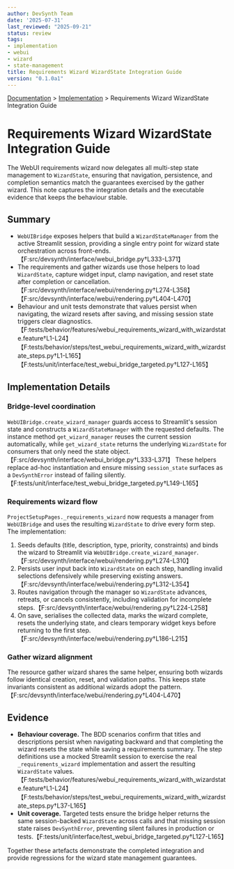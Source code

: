```yaml
---
author: DevSynth Team
date: '2025-07-31'
last_reviewed: "2025-09-21"
status: review
tags:
- implementation
- webui
- wizard
- state-management
title: Requirements Wizard WizardState Integration Guide
version: "0.1.0a1"
---
```

<div class="breadcrumbs">
<a href="../index.md">Documentation</a> &gt; <a href="index.md">Implementation</a> &gt; Requirements Wizard WizardState Integration Guide
</div>

# Requirements Wizard WizardState Integration Guide

The WebUI requirements wizard now delegates all multi-step state management to
`WizardState`, ensuring that navigation, persistence, and completion semantics
match the guarantees exercised by the gather wizard. This note captures the
integration details and the executable evidence that keeps the behaviour stable.

## Summary

- `WebUIBridge` exposes helpers that build a `WizardStateManager` from the
  active Streamlit session, providing a single entry point for wizard state
  orchestration across front-ends.【F:src/devsynth/interface/webui_bridge.py†L333-L371】
- The requirements and gather wizards use those helpers to load
  `WizardState`, capture widget input, clamp navigation, and reset state after
  completion or cancellation.【F:src/devsynth/interface/webui/rendering.py†L274-L358】【F:src/devsynth/interface/webui/rendering.py†L404-L470】
- Behaviour and unit tests demonstrate that values persist when navigating, the
  wizard resets after saving, and missing session state triggers clear
  diagnostics.【F:tests/behavior/features/webui_requirements_wizard_with_wizardstate.feature†L1-L24】【F:tests/behavior/steps/test_webui_requirements_wizard_with_wizardstate_steps.py†L1-L165】【F:tests/unit/interface/test_webui_bridge_targeted.py†L127-L165】

## Implementation Details

### Bridge-level coordination

`WebUIBridge.create_wizard_manager` guards access to Streamlit's session state
and constructs a `WizardStateManager` with the requested defaults. The instance
method `get_wizard_manager` reuses the current session automatically, while
`get_wizard_state` returns the underlying `WizardState` for consumers that only
need the state object.【F:src/devsynth/interface/webui_bridge.py†L333-L371】 These helpers replace ad-hoc
instantiation and ensure missing `session_state` surfaces as a `DevSynthError`
instead of failing silently.【F:tests/unit/interface/test_webui_bridge_targeted.py†L149-L165】

### Requirements wizard flow

`ProjectSetupPages._requirements_wizard` now requests a manager from
`WebUIBridge` and uses the resulting `WizardState` to drive every form step. The
implementation:

1. Seeds defaults (title, description, type, priority, constraints) and binds
   the wizard to Streamlit via `WebUIBridge.create_wizard_manager`.【F:src/devsynth/interface/webui/rendering.py†L274-L310】
2. Persists user input back into `WizardState` on each step, handling invalid
   selections defensively while preserving existing answers.【F:src/devsynth/interface/webui/rendering.py†L312-L354】
3. Routes navigation through the manager so `WizardState` advances, retreats, or
   cancels consistently, including validation for incomplete steps.【F:src/devsynth/interface/webui/rendering.py†L224-L258】
4. On save, serialises the collected data, marks the wizard complete, resets the
   underlying state, and clears temporary widget keys before returning to the
   first step.【F:src/devsynth/interface/webui/rendering.py†L186-L215】

### Gather wizard alignment

The resource gather wizard shares the same helper, ensuring both wizards follow
identical creation, reset, and validation paths. This keeps state invariants
consistent as additional wizards adopt the pattern.【F:src/devsynth/interface/webui/rendering.py†L404-L470】

## Evidence

- **Behaviour coverage.** The BDD scenarios confirm that titles and descriptions
  persist when navigating backward and that completing the wizard resets the
  state while saving a requirements summary. The step definitions use a mocked
  Streamlit session to exercise the real `_requirements_wizard` implementation
  and assert the resulting `WizardState` values.【F:tests/behavior/features/webui_requirements_wizard_with_wizardstate.feature†L1-L24】【F:tests/behavior/steps/test_webui_requirements_wizard_with_wizardstate_steps.py†L37-L165】
- **Unit coverage.** Targeted tests ensure the bridge helper returns the same
  session-backed `WizardState` across calls and that missing session state raises
  `DevSynthError`, preventing silent failures in production or tests.【F:tests/unit/interface/test_webui_bridge_targeted.py†L127-L165】

Together these artefacts demonstrate the completed integration and provide
regressions for the wizard state management guarantees.
